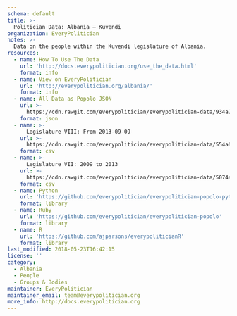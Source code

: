 ```yaml
---
schema: default
title: >-
  Politician Data: Albania — Kuvendi
organization: EveryPolitician
notes: >-
  Data on the people within the Kuvendi legislature of Albania.
resources:
  - name: How To Use The Data
    url: 'http://docs.everypolitician.org/use_the_data.html'
    format: info
  - name: View on EveryPolitician
    url: 'http://everypolitician.org/albania/'
    format: info
  - name: All Data as Popolo JSON
    url: >-
      https://cdn.rawgit.com/everypolitician/everypolitician-data/934a29cefd105b2e435afb4d90511466459e1a10/data/Albania/Assembly/ep-popolo-v1.0.json
    format: json
  - name: >-
      Legislature VIII: From 2013-09-09
    url: >-
      https://cdn.rawgit.com/everypolitician/everypolitician-data/554a6cb306153130ac5558e4c015471d63e57cb7/data/Albania/Assembly/term-8.csv
    format: csv
  - name: >-
      Legislature VII: 2009 to 2013
    url: >-
      https://cdn.rawgit.com/everypolitician/everypolitician-data/5074ed6e04a52ca03799e088360cbbf198080a12/data/Albania/Assembly/term-7.csv
    format: csv
  - name: Python
    url: 'https://github.com/everypolitician/everypolitician-popolo-python'
    format: library
  - name: Ruby
    url: 'https://github.com/everypolitician/everypolitician-popolo'
    format: library
  - name: R
    url: 'https://github.com/ajparsons/everypoliticianR'
    format: library
last_modified: 2018-05-23T16:42:15
license: ''
category:
  - Albania
  - People
  - Groups & Bodies
maintainer: EveryPolitician
maintainer_email: team@everypolitician.org
more_info: http://docs.everypolitician.org
---
```

